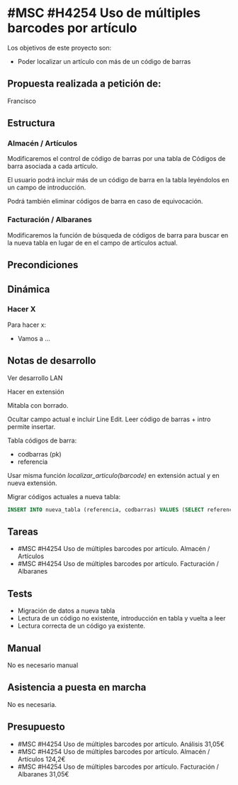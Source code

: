 # #MSC #H4254 Uso de múltiples barcodes por artículo

Los objetivos de este proyecto son:
+ Poder localizar un artículo con más de un código de barras

## Propuesta realizada a petición de:
Francisco

## Estructura

### Almacén / Artículos
Modificaremos el control de código de barras por una tabla de Códigos de barra asociada a cada artículo.

El usuario podrá incluir más de un código de barra en la tabla leyéndolos en un campo de introducción.

Podrá también eliminar códigos de barra en caso de equivocación.

### Facturación / Albaranes
Modificaremos la función de búsqueda de códigos de barra para buscar en la nueva tabla en lugar de en el campo de artículos actual.

## Precondiciones

## Dinámica

### Hacer X

Para hacer x:
+ Vamos a ...

## Notas de desarrollo
Ver desarrollo LAN

Hacer en extensión

Mitabla con borrado.

Ocultar campo actual e incluir Line Edit. Leer código de barras + intro permite insertar.

Tabla códigos de barra:
+ codbarras (pk)
+ referencia

Usar misma función _localizar_articulo(barcode)_ en extensión actual y en nueva extensión.

Migrar códigos actuales a nueva tabla:

```sql
INSERT INTO nueva_tabla (referencia, codbarras) VALUES (SELECT referencia, codbarras FROM articulos WHERE codbarras IS NOT NULL);
```

## Tareas
* #MSC #H4254 Uso de múltiples barcodes por artículo. Almacén / Artículos
* #MSC #H4254 Uso de múltiples barcodes por artículo. Facturación / Albaranes


## Tests

+ Migración de datos a nueva tabla
+ Lectura de un código no existente, introducción en tabla y vuelta a leer
+ Lectura correcta de un código ya existente.

## Manual
No es necesario manual

## Asistencia a puesta en marcha
No es necesaria.

## Presupuesto
* #MSC #H4254 Uso de múltiples barcodes por artículo. Análisis 31,05€
* #MSC #H4254 Uso de múltiples barcodes por artículo. Almacén / Artículos 124,2€
* #MSC #H4254 Uso de múltiples barcodes por artículo. Facturación / Albaranes 31,05€

